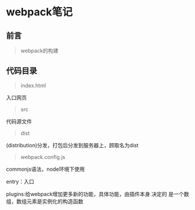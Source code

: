 # webpack笔记

## 前言
> webpack的构建

## 代码目录

> index.html

入口网页

> src

代码源文件

> dist

(distribution)分发，打包后分发到服务器上，顾取名为dist

>webpack.config.js

commonjs语法，node环境下使用

entry：入口

plugins:给webpack增加更多新的功能，具体功能，由插件本身 决定的
是一个数组，数组元素是实例化的构造函数